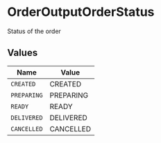 # OrderOutputOrderStatus

Status of the order


## Values

| Name        | Value       |
| ----------- | ----------- |
| `CREATED`   | CREATED     |
| `PREPARING` | PREPARING   |
| `READY`     | READY       |
| `DELIVERED` | DELIVERED   |
| `CANCELLED` | CANCELLED   |